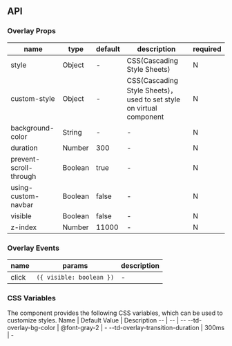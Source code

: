 
## API


### Overlay Props

name | type | default | description | required
-- | -- | -- | -- | --
style | Object | - | CSS(Cascading Style Sheets) | N
custom-style | Object | - | CSS(Cascading Style Sheets)，used to set style on virtual component | N
background-color | String | - | \- | N
duration | Number | 300 | \- | N
prevent-scroll-through | Boolean | true | \- | N
using-custom-navbar | Boolean | false | \- | N
visible | Boolean | false | \- | N
z-index | Number | 11000 | \- | N

### Overlay Events

name | params | description
-- | -- | --
click | `({ visible: boolean })` | \-


### CSS Variables

The component provides the following CSS variables, which can be used to customize styles.
Name | Default Value | Description 
-- | -- | --
--td-overlay-bg-color | @font-gray-2 | - 
--td-overlay-transition-duration | 300ms | - 
